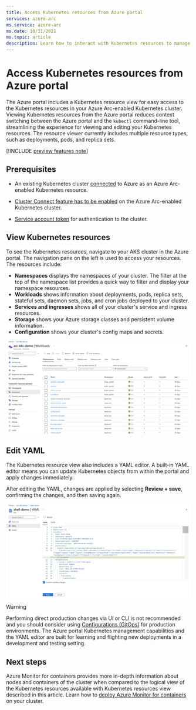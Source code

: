 ```yaml
---
title: Access Kubernetes resources from Azure portal
services: azure-arc
ms.service: azure-arc
ms.date: 10/31/2021
ms.topic: article
description: Learn how to interact with Kubernetes resources to manage an Azure Arc-enabled Kubernetes cluster from the Azure portal.
---
```


# Access Kubernetes resources from Azure portal

The Azure portal includes a Kubernetes resource view for easy access to the Kubernetes resources in your Azure Arc-enabled Kubernetes cluster. Viewing Kubernetes resources from the Azure portal reduces context switching between the Azure portal and the `kubectl` command-line tool, streamlining the experience for viewing and editing your Kubernetes resources. The resource viewer currently includes multiple resource types, such as deployments, pods, and replica sets.

[!INCLUDE [preview features note](./includes/preview/preview-callout.md)]

## Prerequisites

- An existing Kubernetes cluster [connected](quickstart-connect-cluster.md) to Azure as an Azure Arc-enabled Kubernetes resource.

- [Cluster Connect feature has to be enabled](cluster-connect.md#enable-cluster-connect-feature) on the Azure Arc-enabled Kubernetes cluster.

- [Service account token](cluster-connect.md#service-account-token-authentication-option) for authentication to the cluster.

## View Kubernetes resources

To see the Kubernetes resources, navigate to your AKS cluster in the Azure portal. The navigation pane on the left is used to access your resources. The resources include:

- **Namespaces** displays the namespaces of your cluster. The filter at the top of the namespace list provides a quick way to filter and display your namespace resources.
- **Workloads** shows information about deployments, pods, replica sets, stateful sets, daemon sets, jobs, and cron jobs deployed to your cluster.
- **Services and ingresses** shows all of your cluster's service and ingress resources.
- **Storage** shows your Azure storage classes and persistent volume information.
- **Configuration** shows your cluster's config maps and secrets.

[ ![Kubernetes workloads information displayed in the Azure portal](media/kubernetes-resource-view/workloads.png) ](media/kubernetes-resource-view/workloads.png#lightbox)

## Edit YAML

The Kubernetes resource view also includes a YAML editor. A built-in YAML editor means you can update Kubernetes objects from within the portal and apply changes immediately.

After editing the YAML, changes are applied by selecting **Review + save**, confirming the changes, and then saving again.

[ ![YAML editor for Kubernetes objects displayed in the Azure portal](media/kubernetes-resource-view/yaml-editor.png) ](media/kubernetes-resource-view/yaml-editor.png#lightbox)

>[!WARNING]
> Performing direct production changes via UI or CLI is not recommended and you should consider using [Configurations (GitOps)](tutorial-use-gitops-connected-cluster.md) for production environments. The Azure portal Kubernetes management capabilities and the YAML editor are built for learning and flighting new deployments in a development and testing setting.

## Next steps

Azure Monitor for containers provides more in-depth information about nodes and containers of the cluster when compared to the logical view of the Kubernetes resources available with Kubernetes resources view described in this article. Learn how to [deploy Azure Monitor for containers](../../azure-monitor/containers/container-insights-enable-arc-enabled-clusters.md?toc=/azure/azure-arc/kubernetes/toc.json) on your cluster.